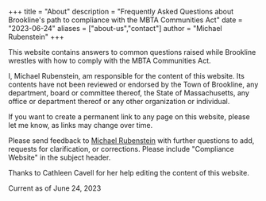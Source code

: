 +++
title = "About"
description = "Frequently Asked Questions about Brookline's path to compliance with the MBTA Communities Act"
date = "2023-06-24"
aliases = ["about-us","contact"]
author = "Michael Rubenstein"
+++

This website contains answers to common questions raised while Brookline 
wrestles with how to comply with the MBTA Communities Act.

I, Michael Rubenstein, am responsible for the content of this website. Its contents have 
not been reviewed or endorsed by the Town of Brookline, any department, board or committee thereof, the State of Massachusetts, any office or department thereof or any other organization or individual.

If you want to create a permanent link to any page on this website, please let me know, 
as links may change over time.

Please send feedback to [Michael Rubenstein](mailto:mbtaca@michaelrubenstein.com?subject=Compliance%20Website) with further questions to add, requests for clarification, or corrections. Please include "Compliance Website" in the subject header.

Thanks to Cathleen Cavell for her help editing the content of this website.

Current as of June 24, 2023
